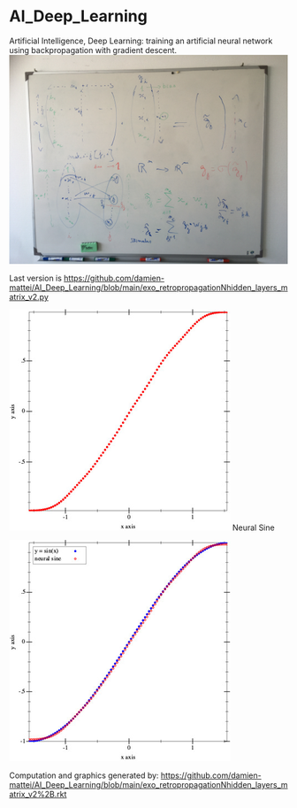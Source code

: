 # AI_Deep_Learning
Artificial Intelligence, Deep Learning: training an artificial neural network using backpropagation with gradient descent.
![white board](IMG_2595.JPG?raw=true "white board")

Last version is
https://github.com/damien-mattei/AI_Deep_Learning/blob/main/exo_retropropagationNhidden_layers_matrix_v2.py



![neural sine](neural-sine.jpg?raw=true "neural sine")
Neural Sine


![sin neural sine](sin-neural-sine.jpg?raw=true "sin neural sine")

Computation and graphics generated by:
https://github.com/damien-mattei/AI_Deep_Learning/blob/main/exo_retropropagationNhidden_layers_matrix_v2%2B.rkt

